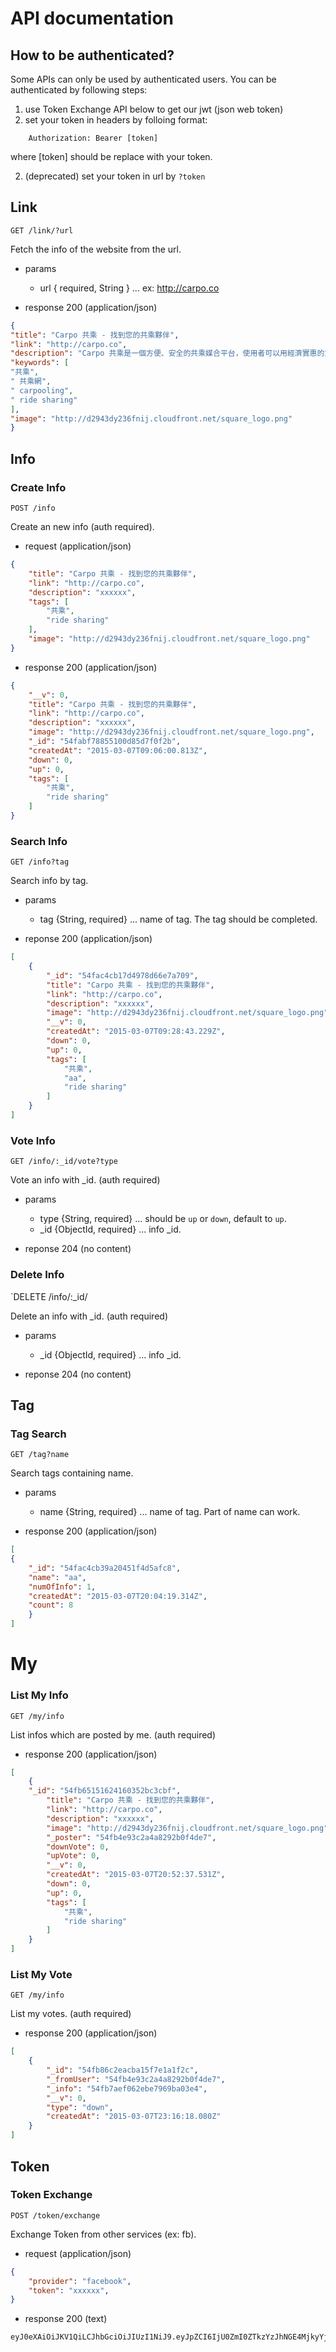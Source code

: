 # API documentation
## How to be authenticated?
Some APIs can only be used by authenticated users. You can be authenticated by following steps:

1. use Token Exchange API below to get our jwt (json web token)
2. set your token in headers by folloing format:
```
	Authorization: Bearer [token]
```
where [token] should be replace with your token.

2. (deprecated) set your token in url by `?token`

## Link
`GET /link/?url`

Fetch the info of the website from the url.

- params 
	- url { required, String } ... ex: http://carpo.co

- response 200 (application/json)

```json
{
"title": "Carpo 共乘 - 找到您的共乘夥伴",
"link": "http://carpo.co",
"description": "Carpo 共乘是一個方便、安全的共乘媒合平台，使用者可以用經濟實惠的方式找到一起搭車的夥伴，相互評價的功能更讓共乘更安全有保障。共乘不但可以省油錢、省交通費，更可以對地球環保盡一份心力。馬上用 Facebook 快速登入，一起來 Carpo 共乘找到您的共乘夥伴吧！",
"keywords": [
"共乘",
" 共乘網",
" carpooling",
" ride sharing"
],
"image": "http://d2943dy236fnij.cloudfront.net/square_logo.png"
}
```

## Info
### Create Info
`POST /info`

Create an new info (auth required).

- request (application/json)
```json
{
	"title": "Carpo 共乘 - 找到您的共乘夥伴",
	"link": "http://carpo.co",
	"description": "xxxxxx",
	"tags": [
		"共乘",
		"ride sharing"
	],
	"image": "http://d2943dy236fnij.cloudfront.net/square_logo.png"
}
```

- response 200 (application/json)
```json
{
	"__v": 0,
	"title": "Carpo 共乘 - 找到您的共乘夥伴",
	"link": "http://carpo.co",
	"description": "xxxxxx",
	"image": "http://d2943dy236fnij.cloudfront.net/square_logo.png",
	"_id": "54fabf78855100d85d7f0f2b",
	"createdAt": "2015-03-07T09:06:00.813Z",
	"down": 0,
	"up": 0,
	"tags": [
		"共乘",
		"ride sharing"
	]
}
```

### Search Info
`GET /info?tag`

Search info by tag.

- params
	- tag {String, required} ... name of tag. The tag should be completed.

- reponse 200 (application/json)
```json
[
	{
		"_id": "54fac4cb17d4978d66e7a709",
		"title": "Carpo 共乘 - 找到您的共乘夥伴",
		"link": "http://carpo.co",
		"description": "xxxxxx",
		"image": "http://d2943dy236fnij.cloudfront.net/square_logo.png",
		"__v": 0,
		"createdAt": "2015-03-07T09:28:43.229Z",
		"down": 0,
		"up": 0,
		"tags": [
			"共乘",
			"aa",
			"ride sharing"
		]
	}
]
```

### Vote Info
`GET /info/:_id/vote?type`

Vote an info with _id. (auth required)

- params
	- type {String, required} ... should be `up` or `down`, default to `up`.
	- _id {ObjectId, required} ... info _id.

- reponse 204 (no content)

### Delete Info
`DELETE /info/:_id/

Delete an info with _id. (auth required)

- params
	- _id {ObjectId, required} ... info _id.

- reponse 204 (no content)



## Tag
### Tag Search
`GET /tag?name`

Search tags containing name.

- params
	- name {String, required} ... name of tag. Part of name can work.

- response 200 (application/json)
```json
[
{
	"_id": "54fac4cb39a20451f4d5afc8",
	"name": "aa",
	"numOfInfo": 1,
	"createdAt": "2015-03-07T20:04:19.314Z",
	"count": 8
	}
]
````

# My
### List My Info
`GET /my/info`

List infos which are posted by me. (auth required)

- response 200 (application/json)
```json
[
	{
	"_id": "54fb65151624160352bc3cbf",
		"title": "Carpo 共乘 - 找到您的共乘夥伴",
		"link": "http://carpo.co",
		"description": "xxxxxx",
		"image": "http://d2943dy236fnij.cloudfront.net/square_logo.png",
		"_poster": "54fb4e93c2a4a8292b0f4de7",
		"downVote": 0,
		"upVote": 0,
		"__v": 0,
		"createdAt": "2015-03-07T20:52:37.531Z",
		"down": 0,
		"up": 0,
		"tags": [
			"共乘",
			"ride sharing"
		]
	}
]
```

### List My Vote
`GET /my/info`

List my votes. (auth required)

- response 200 (application/json)
```json
[
	{
		"_id": "54fb86c2eacba15f7e1a1f2c",
		"_fromUser": "54fb4e93c2a4a8292b0f4de7",
		"_info": "54fb7aef062ebe7969ba03e4",
		"__v": 0,
		"type": "down",
		"createdAt": "2015-03-07T23:16:18.080Z"
	}
]

```


## Token
### Token Exchange
`POST /token/exchange`

Exchange Token from other services (ex: fb).

- request (application/json)
```json
{
	"provider": "facebook",
	"token": "xxxxxx",
}
```

- response 200 (text)
```
eyJ0eXAiOiJKV1QiLCJhbGciOiJIUzI1NiJ9.eyJpZCI6IjU0ZmI0ZTkzYzJhNGE4MjkyYjBmNGRlNyIsImlhdCI6MTQyNTc1NTc5NSwiZXhwIjoxNDI2MzYwNTk1fQ.HWjzorJaznmsmLL01jXvkDKqPOFz_62TDs95fRarGcM
```